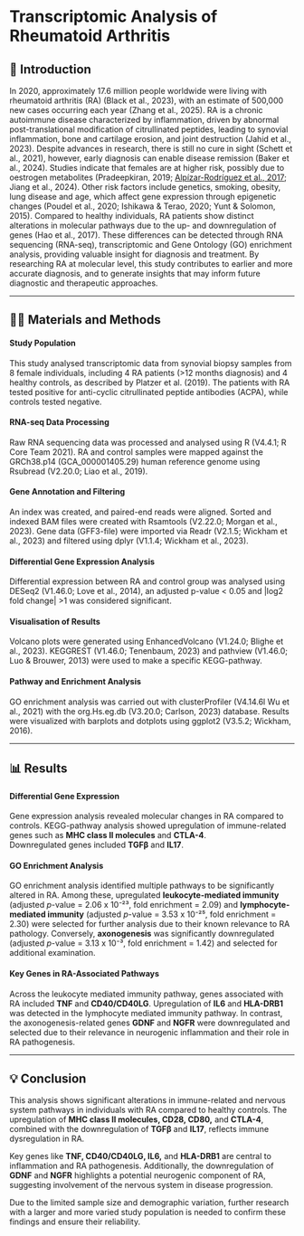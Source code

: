 # Transcriptomic Analysis of Rheumatoid Arthritis

## 🧬 Introduction

In 2020, approximately 17.6 million people worldwide were living with rheumatoid arthritis (RA) (Black et al., 2023), with an estimate of 500,000 new cases occurring each year (Zhang et al., 2025). RA is a chronic autoimmune disease characterized by inflammation, driven by abnormal post-translational modification of citrullinated peptides, leading to synovial inflammation, bone and cartilage erosion, and joint destruction (Jahid et al., 2023). Despite advances in research, there is still no cure in sight (Schett et al., 2021), however, early diagnosis can enable disease remission (Baker et al., 2024). Studies indicate that females are at higher risk, possibly due to oestrogen metabolites (Pradeepkiran, 2019; [Alpízar-Rodríguez et al., 2017](https://doi.org/10.1093/RHEUMATOLOGY/KEW318); Jiang et al., 2024). Other risk factors include genetics, smoking, obesity, lung disease and age, which affect gene expression through epigenetic changes (Poudel et al., 2020; Ishikawa & Terao, 2020; Yunt & Solomon, 2015). Compared to healthy individuals, RA patients show distinct alterations in molecular pathways due to the up- and downregulation of genes (Hao et al., 2017). These differences can be detected through RNA sequencing (RNA-seq), transcriptomic and Gene Ontology (GO) enrichment analysis, providing valuable insight for diagnosis and treatment. By researching RA at molecular level, this study contributes to earlier and more accurate diagnosis, and to generate insights that may inform future diagnostic and therapeutic approaches. 

---

## 🔬🧪 Materials and Methods
#### Study Population

This study analysed transcriptomic data from synovial biopsy samples from 8 female individuals, including 4 RA patients (>12 months diagnosis) and 4 healthy controls, as described by Platzer et al. (2019). The patients with RA tested positive for anti-cyclic citrullinated peptide antibodies (ACPA), while controls tested negative. 

#### RNA-seq Data Processing
Raw RNA sequencing data was processed and analysed using R (V4.4.1; R Core Team 2021). RA and control samples were mapped against the GRCh38.p14 (GCA_000001405.29) human reference genome using Rsubread (V2.20.0; Liao et al., 2019). 

#### Gene Annotation and Filtering
An index was created, and paired-end reads were aligned. Sorted and indexed BAM files were created with Rsamtools (V2.22.0; Morgan et al., 2023). Gene data (GFF3-file) were imported via Readr (V2.1.5; Wickham et al., 2023) and filtered using dplyr (V1.1.4; Wickham et al., 2023).

#### Differential Gene Expression Analysis
Differential expression between RA and control group was analysed using DESeq2 (V1.46.0; Love et al., 2014), an adjusted p-value < 0.05 and |log2 fold change| >1 was considered significant.

#### Visualisation of Results
Volcano plots were generated using EnhancedVolcano (V1.24.0; Blighe et al., 2023). KEGGREST (V1.46.0; Tenenbaum, 2023) and pathview (V1.46.0; Luo & Brouwer, 2013) were used to make a specific KEGG-pathway. 

#### Pathway and Enrichment Analysis
GO enrichment analysis was carried out with clusterProfiler (V4.14.6l Wu et al., 2021) with the org.Hs.eg.db (V3.20.0; Carlson, 2023) database. Results were visualized with barplots and dotplots using ggplot2 (V3.5.2; Wickham, 2016).

---

## 📊 Results
#### Differential Gene Expression

Gene expression analysis revealed molecular changes in RA compared to controls. KEGG-pathway analysis showed upregulation of immune-related genes such as **MHC class II molecules** and **CTLA-4**.  
Downregulated genes included **TGFβ** and **IL17**.

#### GO Enrichment Analysis

GO enrichment analysis identified multiple pathways to be significantly altered in RA. Among these, upregulated **leukocyte-mediated immunity** (adjusted *p*-value = 2.06 x 10⁻²³, fold enrichment = 2.09) and **lymphocyte-mediated immunity** (adjusted *p*-value = 3.53 x 10⁻²⁵, fold enrichment = 2.30) were selected for further analysis due to their known relevance to RA pathology. Conversely, **axonogenesis** was significantly downregulated (adjusted *p*-value = 3.13 x 10⁻³, fold enrichment = 1.42) and selected for additional examination. 

#### Key Genes in RA-Associated Pathways

Across the leukocyte mediated immunity pathway, genes associated with RA included **TNF** and **CD40/CD40LG**. Upregulation of **IL6** and **HLA-DRB1** was detected in the lymphocyte mediated immunity pathway. In contrast, the axonogenesis-related genes **GDNF** and **NGFR** were downregulated and selected due to their relevance in neurogenic inflammation and their role in RA pathogenesis.

---
## 💡 Conclusion 
 
This analysis shows significant alterations in immune-related and nervous system pathways in individuals with RA compared to healthy controls. The upregulation of **MHC class II molecules, CD28, CD80,** and **CTLA-4**, combined with the downregulation of **TGFβ** and **IL17**, reflects immune dysregulation in RA.

Key genes like **TNF, CD40/CD40LG, IL6,** and **HLA-DRB1**  are central to inflammation and RA pathogenesis. Additionally, the downregulation of **GDNF** and **NGFR** highlights a potential neurogenic component of RA, suggesting involvement of the nervous system in disease progression.
 
Due to the limited sample size and demographic variation, further research with a larger and more varied study population is needed to confirm these findings and ensure their reliability.
